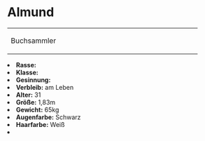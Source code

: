 # Almund

<table>
<tr><td>
<p>
Buchsammler
</p>

</td><td width="300">
<!-- Edit here -->
<img src="almund.png" alt="" />
</td></tr>
</table>

<procedure title="Allgemeine Informationen">
<list columns="2">
<li><b>Rasse:</b> <a href="Folks.md" anchor="menschen"></a></li>
<li><b>Klasse:</b></li>
<li><b>Gesinnung:</b></li>
<li><b>Verbleib:</b> am Leben</li>
</list>
</procedure>

<procedure title="Aussehen">
<list columns="3">
<li><b>Alter:</b> 31</li>
<li><b>Größe:</b> 1,83m</li>
<li><b>Gewicht:</b> 65kg</li>
<li><b>Augenfarbe:</b> Schwarz</li>
<li><b>Haarfarbe:</b> Weiß</li>
</list>
</procedure>

<procedure title="Beziehungen">
<list columns="2">
<li></li>
</list>
</procedure>

<!--
## Notizen

- **Ziele:** 
- **Geheimnisse:** 
-->